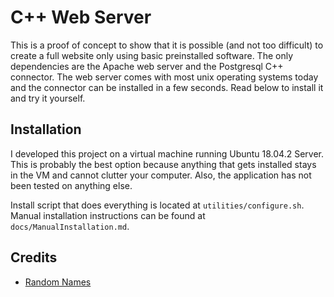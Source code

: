 # C++ Web Server
This is a proof of concept to show that it is possible (and not too difficult) to create a full website only using basic preinstalled software. The only dependencies are the Apache web server and the Postgresql C++ connector. The web server comes with most unix operating systems today and the connector can be installed in a few seconds. Read below to install it and try it yourself.

## Installation
I developed this project on a virtual machine running Ubuntu 18.04.2 Server. This is probably the best option because anything that gets installed stays in the VM and cannot clutter your computer. Also, the application has not been tested on anything else.

Install script that does everything is located at `utilities/configure.sh`.
Manual installation instructions can be found at `docs/ManualInstallation.md`.

## Credits
- [Random Names](http://listofrandomnames.com/)
